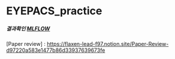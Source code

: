 # EYEPACS_practice

##### 결과확인 [MLFLOW]



[MLFLOW]: http://203.255.39.106:5000/#/experiments/2/

[Paper review] : https://flaxen-lead-f97.notion.site/Paper-Review-d97220a583e1477b86d33937639673fe

